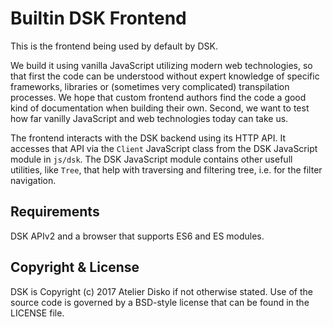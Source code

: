 # Builtin DSK Frontend

This is the frontend being used by default by DSK. 

We build it using vanilla JavaScript utilizing modern web technologies, so
that first the code can be understood without expert knowledge of specific
frameworks, libraries or (sometimes very complicated) transpilation processes.
We hope that custom frontend authors find the code a good kind of documentation
when building their own. Second, we want to test how far vanilly JavaScript and
web technologies today can take us.

The frontend interacts with the DSK backend using its HTTP API. It accesses
that API via the `Client` JavaScript class from the DSK JavaScript module in
`js/dsk`. The DSK JavaScript module contains other usefull utilities, like
`Tree`, that help with traversing and filtering tree, i.e. for the filter
navigation.

## Requirements

DSK APIv2 and a browser that supports ES6 and ES modules.

## Copyright & License

DSK is Copyright (c) 2017 Atelier Disko if not otherwise stated. Use of the
source code is governed by a BSD-style license that can be found in the LICENSE
file.


